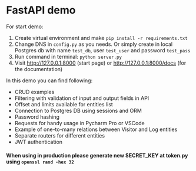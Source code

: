 # FastAPI demo

For start demo:
1. Create virtual environment and make `pip install -r requirements.txt`
2. Change DNS in `config.py` as you needs. Or simply create in local Postgres db with name `test_db`, user `test_user` and password `test_pass`
3. Run command in terminal: `python server.py`
4. Visit http://127.0.0.1:8000 (start page) or http://127.0.0.1:8000/docs (for the documentation)

In this demo you can find following:
- CRUD examples
- Filtering with validation of input and output fields in API
- Offset and limits available for entities list
- Connection to Postgres DB using sessions and ORM
- Password hashing
- Requests for handy usage in Pycharm Pro or VSCode
- Example of one-to-many relations between Visitor and Log entities
- Separate routers for different entities 
- JWT authentication

#### When using in production please generate new SECRET_KEY at token.py using `openssl rand -hex 32`